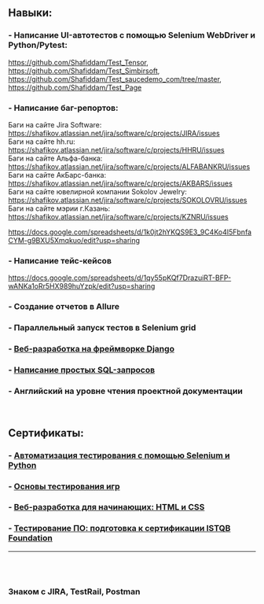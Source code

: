 ## Навыки:
### - Написание UI-автотестов с помощью Selenium WebDriver и Python/Pytest:
https://github.com/Shafiddam/Test_Tensor, https://github.com/Shafiddam/Test_Simbirsoft, https://github.com/Shafiddam/Test_saucedemo_com/tree/master, https://github.com/Shafiddam/Test_Page  
### - Написание баг-репортов:  
Баги на сайте Jira Software: https://shafikov.atlassian.net/jira/software/c/projects/JIRA/issues  
Баги на сайте hh.ru: https://shafikov.atlassian.net/jira/software/c/projects/HHRU/issues  
Баги на сайте Альфа-банка: https://shafikov.atlassian.net/jira/software/c/projects/ALFABANKRU/issues  
Баги на сайте АкБарс-банка: https://shafikov.atlassian.net/jira/software/c/projects/AKBARS/issues  
Баги на сайте ювелирной компании Sokolov Jewelry: https://shafikov.atlassian.net/jira/software/c/projects/SOKOLOVRU/issues  
Баги на сайте мэрии г.Казань: https://shafikov.atlassian.net/jira/software/c/projects/KZNRU/issues  


https://docs.google.com/spreadsheets/d/1k0jt2hYKQS9E3_9C4Ko4I5FbnfaCYM-g9BXU5Xmqkuo/edit?usp=sharing  

### - Написание тейс-кейсов   
https://docs.google.com/spreadsheets/d/1qy55pKQf7DrazuiRT-BFP-wANKa1oRr5HX989huYzpk/edit?usp=sharing

### - Cоздание отчетов в Allure 
### - Параллельный запуск тестов в Selenium grid  
### - [Веб-разработка на фреймворке Django](https://github.com/Shafiddam/DJango_02122021/tree/master)
### - [Написание простых SQL-запросов](https://github.com/Shafiddam/SQL)  
### - Английский на уровне чтения проектной документации
<br>

## Сертификаты:
### - [Автоматизация тестирования с помощью Selenium и Python](https://stepik.org/certificate/95831e9f5dc8ebd9509b839678dfe3ff7835b27d.pdf)
### - [Основы тестирования игр](https://stepik.org/cert/1436950)
### - [Веб-разработка для начинающих: HTML и CSS](https://stepik.org/certificate/cb0e54a96a42de8b5bbff52bb16e65fd0af5701b.pdf)
### - [Тестирование ПО: подготовка к сертификации ISTQB Foundation](https://stepik.org/cert/1027568)

___________________________________________________________________
<br><br>
### Знаком с JIRA, TestRail, Postman
<br><br><br><br>
